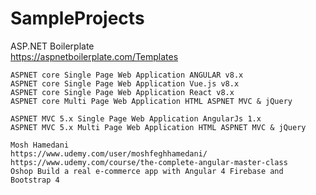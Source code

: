 # SampleProjects

ASP.NET Boilerplate  
https://aspnetboilerplate.com/Templates

    ASPNET core Single Page Web Application ANGULAR v8.x
    ASPNET core Single Page Web Application Vue.js v8.x
    ASPNET core Single Page Web Application React v8.x
    ASPNET core Multi Page Web Application HTML ASPNET MVC & jQuery

    ASPNET MVC 5.x Single Page Web Application AngularJs 1.x
    ASPNET MVC 5.x Multi Page Web Application HTML ASPNET MVC & jQuery

    Mosh Hamedani
    https://www.udemy.com/user/moshfeghhamedani/
    https://www.udemy.com/course/the-complete-angular-master-class
    Oshop Build a real e-commerce app with Angular 4 Firebase and Bootstrap 4  

